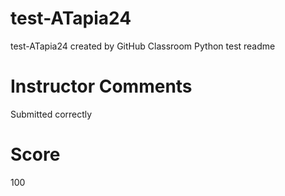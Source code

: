 # test-ATapia24
test-ATapia24 created by GitHub Classroom
Python test readme

# Instructor Comments
Submitted correctly
# Score
100
